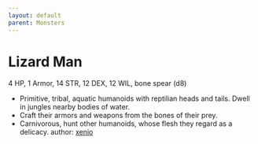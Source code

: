 ```yaml
---
layout: default
parent: Monsters
---
```

# Lizard Man
4 HP, 1 Armor, 14 STR, 12 DEX, 12 WIL, bone spear (d8)
- Primitive, tribal, aquatic humanoids with reptilian heads and tails. Dwell in jungles nearby bodies of water.
- Craft their armors and weapons from the bones of their prey.
- Carnivorous, hunt other humanoids, whose flesh they regard as a delicacy.
author: [xenio](https://xenioinabottle.blogspot.com)
